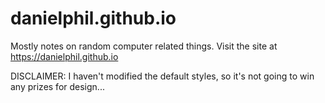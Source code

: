 danielphil.github.io
====================

Mostly notes on random computer related things. Visit the site at https://danielphil.github.io

DISCLAIMER: I haven't modified the default styles, so it's not going to win any prizes for design...